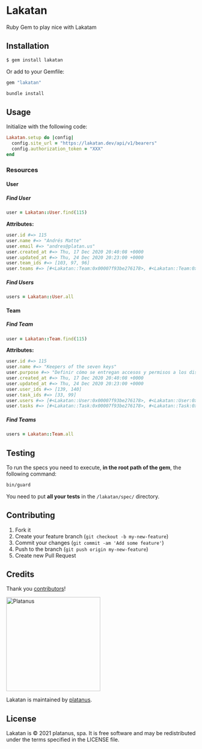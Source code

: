 # Lakatan

Ruby Gem to play nice with Lakatam

## Installation

```bash
$ gem install lakatan
```

Or add to your Gemfile:

```ruby
gem "lakatan"
```

```bash
bundle install
```

## Usage

Initialize with the following code:

```ruby
Lakatan.setup do |config|
  config.site_url = "https://lakatan.dev/api/v1/bearers"
  config.authorization_token = "XXX"
end
```

### Resources

#### User

##### Find User

```ruby
user = Lakatan::User.find(115)
```

**Attributes:**

```ruby
user.id #=> 115
user.name #=> "Andrés Matte"
user.email #=> "andres@platan.us"
user.created_at #=> Thu, 17 Dec 2020 20:40:08 +0000
user.updated_at #=> Thu, 24 Dec 2020 20:23:00 +0000
user.team_ids #=> [103, 97, 96]
user.teams #=> [#<Lakatan::Team:0x00007f93be276178>, #<Lakatan::Team:0x00007f93be276171]
```

##### Find Users

```ruby
users = Lakatan::User.all
```

#### Team

##### Find Team

```ruby
user = Lakatan::Team.find(115)
```

**Attributes:**

```ruby
user.id #=> 115
user.name #=> "Keepers of the seven keys"
user.purpose #=> "Definir cómo se entregan accesos y permisos a los distintos sistemas que necesitamos dentro de Platanus."
user.created_at #=> Thu, 17 Dec 2020 20:40:08 +0000
user.updated_at #=> Thu, 24 Dec 2020 20:23:00 +0000
user.user_ids #=> [139, 140]
user.task_ids #=> [33, 99]
user.users #=> [#<Lakatan::User:0x00007f93be276178>, #<Lakatan::User:0x00007f93be276171]
user.tasks #=> [#<Lakatan::Task:0x00007f93be276178>, #<Lakatan::Task:0x00007f93be276171]
```

##### Find Teams

```ruby
users = Lakatan::Team.all
```

## Testing

To run the specs you need to execute, **in the root path of the gem**, the following command:

```bash
bin/guard
```

You need to put **all your tests** in the `/lakatan/spec/` directory.

## Contributing

1. Fork it
2. Create your feature branch (`git checkout -b my-new-feature`)
3. Commit your changes (`git commit -am 'Add some feature'`)
4. Push to the branch (`git push origin my-new-feature`)
5. Create new Pull Request

## Credits

Thank you [contributors](https://github.com/platanus/lakatan/graphs/contributors)!

<img src="http://platan.us/gravatar_with_text.png" alt="Platanus" width="250"/>

Lakatan is maintained by [platanus](http://platan.us).

## License

Lakatan is © 2021 platanus, spa. It is free software and may be redistributed under the terms specified in the LICENSE file.
